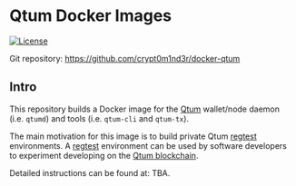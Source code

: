 # Qtum Docker Images

[![License](https://img.shields.io/github/license/baryon/docker-qtum.svg)](https://github.com/baryon/docker-qtum/blob/master/LICENSE)

Git repository: https://github.com/crypt0m1nd3r/docker-qtum

## Intro

This repository builds a Docker image for the [Qtum](https://qtum.org/) wallet/node daemon (i.e. `qtumd`) and tools (i.e. `qtum-cli` and `qtum-tx`).

The main motivation for this image is to build private Qtum [regtest](https://bitcoin.org/en/developer-examples#regtest-mode) environments.  A [regtest](https://bitcoin.org/en/developer-examples#regtest-mode) environment can be used by software developers to experiment developing on the [Qtum blockchain](https://qtum.org/).

Detailed instructions can be found at: TBA.
